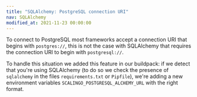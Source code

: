 ```yaml
---
title: "SQLAlchemy: PostgreSQL connection URI"
nav: SQLAlchemy
modified_at: 2021-11-23 00:00:00
---
```


To connect to PostgreSQL most frameworks accept a connection URI that begins with `postgres://`, this is not the case with SQLAlchemy that requires the connection URI to begin with `postgresql://`.

To handle this situation we added this feature in our buildpack: if we detect that you're using SQLAlchemy (to do so we check the presence of `sqlalchemy` in the files `requirements.txt` or `Pipfile`), we're adding a new environment variables `SCALINGO_POSTGRESQL_ALCHEMY_URL` with the right format.
